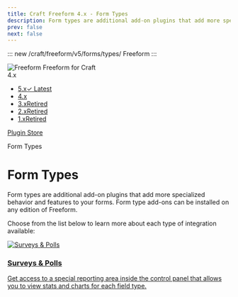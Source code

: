 ```yaml
---
title: Craft Freeform 4.x - Form Types
description: Form types are additional add-on plugins that add more specialized behavior and features to your forms. Form type add-ons can be installed on any edition of Freeform.
prev: false
next: false
---
```


<meta property="og:image" content="https://docs.solspace.com/extras/social/craft/freeform/freeform.png" />

::: new /craft/freeform/v5/forms/types/
Freeform
:::

<div id="pr-heading">
    <img src="https://docs.solspace.com/extras/icons/products/freeform-icon.png" alt="Freeform" class="pr-image">
    <span class="pr-name">Freeform</span>
    <span class="pr-category">for Craft</span>
    <div class="pr-v-wrapper">
        <div class="pr-v">
            <span class="pr-v-v">4.x</span>
            <span class="pr-v-arrow arrow down"></span>
        </div>
        <ul class="pr-v-list">
            <li><a href="/craft/freeform/v5/">5.x<span class="pr-v-type pr-latest">✓ Latest</span></a></li>
            <li><a href="/craft/freeform/v4/">4.x</a></li>
            <li><a href="/craft/freeform/v3/">3.x<span class="pr-v-type pr-retired">Retired</span></a></li>
            <li><a href="/craft/freeform/v2/">2.x<span class="pr-v-type pr-retired">Retired</span></a></li>
            <li><a href="/craft/freeform/v1/">1.x<span class="pr-v-type pr-retired">Retired</span></a></li>
        </ul>
    </div>
    <div class="pr-buy">
        <a href="https://plugins.craftcms.com/freeform" class="button button-blue"><span class="external-url">Plugin Store</span></a>
    </div>
</div>

<span class="page-section">Form Types</span>

# Form Types <Badge type="addon" text="Add-on" />

<div class="hero-lead">

Form types are additional add-on plugins that add more specialized behavior and features to your forms. Form type add-ons can be installed on any edition of Freeform.

Choose from the list below to learn more about each type of integration available:

</div>

<div class="menu-grid">
    <a href="./surveys-polls/" class="menu-box">
        <img src="../../../../images/logos/freeform-surveys-icon.png" alt="Surveys & Polls">
        <div class="menu-grid-text">
            <h3>Surveys & Polls</h3>
            <p>Get access to a special reporting area inside the control panel that allows you to view stats and charts for each field type.</p>
        </div>
    </a>
</div>